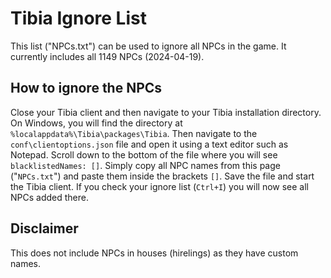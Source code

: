 # Tibia Ignore List
This list ("NPCs.txt") can be used to ignore all NPCs in the game.
It currently includes all 1149 NPCs (2024-04-19).

## How to ignore the NPCs
Close your Tibia client and then navigate to your Tibia installation directory.
On Windows, you will find the directory at `%localappdata%\Tibia\packages\Tibia`.
Then navigate to the `conf\clientoptions.json` file and open it using a text editor such as Notepad.
Scroll down to the bottom of the file where you will see `blacklistedNames: []`.
Simply copy all NPC names from this page ("`NPCs.txt`") and paste them inside the brackets `[]`.
Save the file and start the Tibia client.
If you check your ignore list (`Ctrl+I`) you will now see all NPCs added there.

## Disclaimer
This does not include NPCs in houses (hirelings) as they have custom names.
